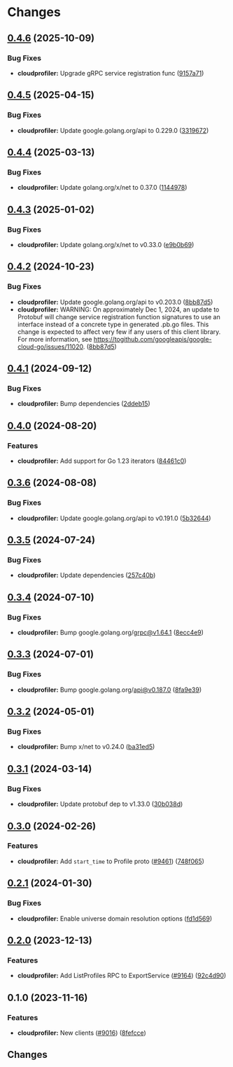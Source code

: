# Changes


## [0.4.6](https://github.com/googleapis/google-cloud-go/compare/cloudprofiler/v0.4.5...cloudprofiler/v0.4.6) (2025-10-09)


### Bug Fixes

* **cloudprofiler:** Upgrade gRPC service registration func ([9157a71](https://github.com/googleapis/google-cloud-go/commit/9157a715e39b0b15074ba34187ff70c820d8834a))

## [0.4.5](https://github.com/googleapis/google-cloud-go/compare/cloudprofiler/v0.4.4...cloudprofiler/v0.4.5) (2025-04-15)


### Bug Fixes

* **cloudprofiler:** Update google.golang.org/api to 0.229.0 ([3319672](https://github.com/googleapis/google-cloud-go/commit/3319672f3dba84a7150772ccb5433e02dab7e201))

## [0.4.4](https://github.com/googleapis/google-cloud-go/compare/cloudprofiler/v0.4.3...cloudprofiler/v0.4.4) (2025-03-13)


### Bug Fixes

* **cloudprofiler:** Update golang.org/x/net to 0.37.0 ([1144978](https://github.com/googleapis/google-cloud-go/commit/11449782c7fb4896bf8b8b9cde8e7441c84fb2fd))

## [0.4.3](https://github.com/googleapis/google-cloud-go/compare/cloudprofiler/v0.4.2...cloudprofiler/v0.4.3) (2025-01-02)


### Bug Fixes

* **cloudprofiler:** Update golang.org/x/net to v0.33.0 ([e9b0b69](https://github.com/googleapis/google-cloud-go/commit/e9b0b69644ea5b276cacff0a707e8a5e87efafc9))

## [0.4.2](https://github.com/googleapis/google-cloud-go/compare/cloudprofiler/v0.4.1...cloudprofiler/v0.4.2) (2024-10-23)


### Bug Fixes

* **cloudprofiler:** Update google.golang.org/api to v0.203.0 ([8bb87d5](https://github.com/googleapis/google-cloud-go/commit/8bb87d56af1cba736e0fe243979723e747e5e11e))
* **cloudprofiler:** WARNING: On approximately Dec 1, 2024, an update to Protobuf will change service registration function signatures to use an interface instead of a concrete type in generated .pb.go files. This change is expected to affect very few if any users of this client library. For more information, see https://togithub.com/googleapis/google-cloud-go/issues/11020. ([8bb87d5](https://github.com/googleapis/google-cloud-go/commit/8bb87d56af1cba736e0fe243979723e747e5e11e))

## [0.4.1](https://github.com/googleapis/google-cloud-go/compare/cloudprofiler/v0.4.0...cloudprofiler/v0.4.1) (2024-09-12)


### Bug Fixes

* **cloudprofiler:** Bump dependencies ([2ddeb15](https://github.com/googleapis/google-cloud-go/commit/2ddeb1544a53188a7592046b98913982f1b0cf04))

## [0.4.0](https://github.com/googleapis/google-cloud-go/compare/cloudprofiler/v0.3.6...cloudprofiler/v0.4.0) (2024-08-20)


### Features

* **cloudprofiler:** Add support for Go 1.23 iterators ([84461c0](https://github.com/googleapis/google-cloud-go/commit/84461c0ba464ec2f951987ba60030e37c8a8fc18))

## [0.3.6](https://github.com/googleapis/google-cloud-go/compare/cloudprofiler/v0.3.5...cloudprofiler/v0.3.6) (2024-08-08)


### Bug Fixes

* **cloudprofiler:** Update google.golang.org/api to v0.191.0 ([5b32644](https://github.com/googleapis/google-cloud-go/commit/5b32644eb82eb6bd6021f80b4fad471c60fb9d73))

## [0.3.5](https://github.com/googleapis/google-cloud-go/compare/cloudprofiler/v0.3.4...cloudprofiler/v0.3.5) (2024-07-24)


### Bug Fixes

* **cloudprofiler:** Update dependencies ([257c40b](https://github.com/googleapis/google-cloud-go/commit/257c40bd6d7e59730017cf32bda8823d7a232758))

## [0.3.4](https://github.com/googleapis/google-cloud-go/compare/cloudprofiler/v0.3.3...cloudprofiler/v0.3.4) (2024-07-10)


### Bug Fixes

* **cloudprofiler:** Bump google.golang.org/grpc@v1.64.1 ([8ecc4e9](https://github.com/googleapis/google-cloud-go/commit/8ecc4e9622e5bbe9b90384d5848ab816027226c5))

## [0.3.3](https://github.com/googleapis/google-cloud-go/compare/cloudprofiler/v0.3.2...cloudprofiler/v0.3.3) (2024-07-01)


### Bug Fixes

* **cloudprofiler:** Bump google.golang.org/api@v0.187.0 ([8fa9e39](https://github.com/googleapis/google-cloud-go/commit/8fa9e398e512fd8533fd49060371e61b5725a85b))

## [0.3.2](https://github.com/googleapis/google-cloud-go/compare/cloudprofiler/v0.3.1...cloudprofiler/v0.3.2) (2024-05-01)


### Bug Fixes

* **cloudprofiler:** Bump x/net to v0.24.0 ([ba31ed5](https://github.com/googleapis/google-cloud-go/commit/ba31ed5fda2c9664f2e1cf972469295e63deb5b4))

## [0.3.1](https://github.com/googleapis/google-cloud-go/compare/cloudprofiler/v0.3.0...cloudprofiler/v0.3.1) (2024-03-14)


### Bug Fixes

* **cloudprofiler:** Update protobuf dep to v1.33.0 ([30b038d](https://github.com/googleapis/google-cloud-go/commit/30b038d8cac0b8cd5dd4761c87f3f298760dd33a))

## [0.3.0](https://github.com/googleapis/google-cloud-go/compare/cloudprofiler/v0.2.1...cloudprofiler/v0.3.0) (2024-02-26)


### Features

* **cloudprofiler:** Add `start_time` to Profile proto ([#9461](https://github.com/googleapis/google-cloud-go/issues/9461)) ([748f065](https://github.com/googleapis/google-cloud-go/commit/748f065cccfd6d407b9cc4df6715bf8e6d50171c))

## [0.2.1](https://github.com/googleapis/google-cloud-go/compare/cloudprofiler/v0.2.0...cloudprofiler/v0.2.1) (2024-01-30)


### Bug Fixes

* **cloudprofiler:** Enable universe domain resolution options ([fd1d569](https://github.com/googleapis/google-cloud-go/commit/fd1d56930fa8a747be35a224611f4797b8aeb698))

## [0.2.0](https://github.com/googleapis/google-cloud-go/compare/cloudprofiler/v0.1.0...cloudprofiler/v0.2.0) (2023-12-13)


### Features

* **cloudprofiler:** Add ListProfiles RPC to ExportService ([#9164](https://github.com/googleapis/google-cloud-go/issues/9164)) ([92c4d90](https://github.com/googleapis/google-cloud-go/commit/92c4d90a76168254ad25ef74ed83c665cc2d460d))

## 0.1.0 (2023-11-16)


### Features

* **cloudprofiler:** New clients ([#9016](https://github.com/googleapis/google-cloud-go/issues/9016)) ([8fefcce](https://github.com/googleapis/google-cloud-go/commit/8fefcce1bdd86afb07a4c8bcfc3d3d00f61a9100))

## Changes

